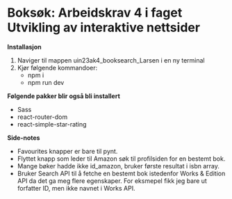 # Boksøk: Arbeidskrav 4 i faget Utvikling av interaktive nettsider

**Installasjon**
1. Naviger til mappen uin23ak4_booksearch_Larsen i en ny terminal
2. Kjør følgende kommandoer:
   - npm i
   - npm run dev

**Følgende pakker blir også bli installert**
- Sass
- react-router-dom
- react-simple-star-rating


**Side-notes** 
- Favourites knapper er bare til pynt.
- Flyttet knapp som leder til Amazon søk til profilsiden for en bestemt bok.
- Mange bøker hadde ikke id_amazon, bruker første resultat i isbn array.
- Bruker Search API til å fetche en bestemt bok istedenfor Works & Edition API da det ga meg flere egenskaper. For eksmepel fikk jeg bare ut forfatter ID, men ikke navnet i Works API.